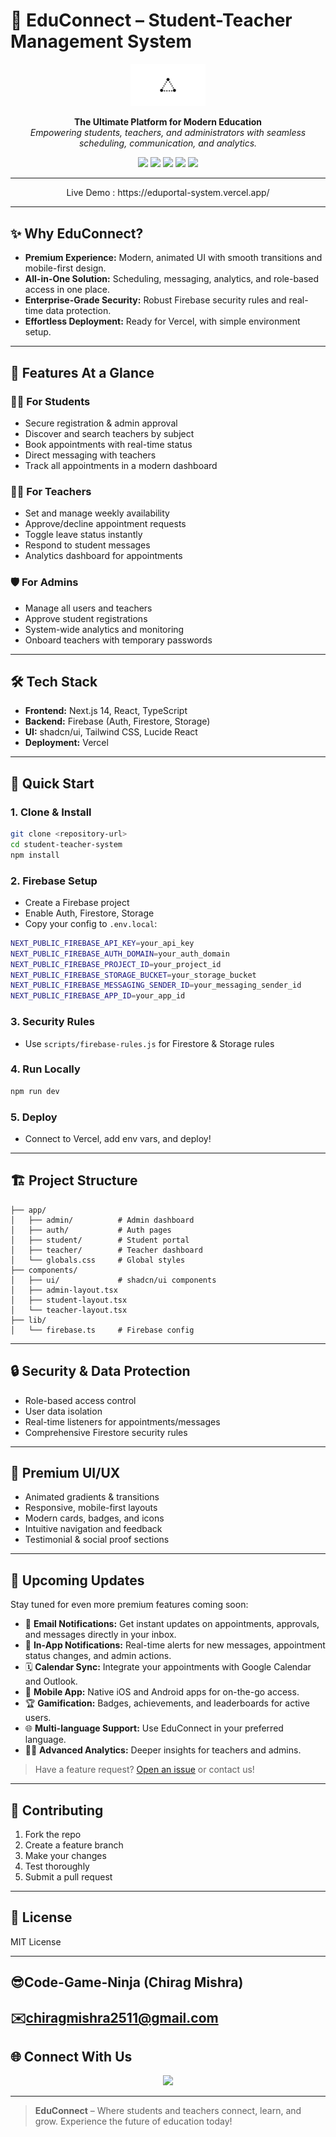 # 🚀 EduConnect – Student-Teacher Management System

<p align="center">
  <img src="./public/placeholder-logo.png" alt="EduConnect Logo" width="120" />
</p>

<p align="center">
  <b>The Ultimate Platform for Modern Education</b><br/>
  <i>Empowering students, teachers, and administrators with seamless scheduling, communication, and analytics.</i>
</p>

<p align="center">
  <img src="https://img.shields.io/badge/Next.js-14-blue?logo=nextdotjs" />
  <img src="https://img.shields.io/badge/Firebase-Cloud-orange?logo=firebase" />
  <img src="https://img.shields.io/badge/TypeScript-Strict-blue?logo=typescript" />
  <img src="https://img.shields.io/badge/Deployed-Vercel-black?logo=vercel" />
  <img src="https://img.shields.io/badge/UI-Premium-green?logo=tailwindcss" />
</p>

---

<p align="center">
Live Demo : https://eduportal-system.vercel.app/
</p>

---

## ✨ Why EduConnect?

- **Premium Experience:** Modern, animated UI with smooth transitions and mobile-first design.
- **All-in-One Solution:** Scheduling, messaging, analytics, and role-based access in one place.
- **Enterprise-Grade Security:** Robust Firebase security rules and real-time data protection.
- **Effortless Deployment:** Ready for Vercel, with simple environment setup.

---

## 🌟 Features At a Glance

### 👩‍🎓 For Students
- Secure registration & admin approval
- Discover and search teachers by subject
- Book appointments with real-time status
- Direct messaging with teachers
- Track all appointments in a modern dashboard

### 👨‍🏫 For Teachers
- Set and manage weekly availability
- Approve/decline appointment requests
- Toggle leave status instantly
- Respond to student messages
- Analytics dashboard for appointments

### 🛡️ For Admins
- Manage all users and teachers
- Approve student registrations
- System-wide analytics and monitoring
- Onboard teachers with temporary passwords

---

## 🛠️ Tech Stack

- **Frontend:** Next.js 14, React, TypeScript
- **Backend:** Firebase (Auth, Firestore, Storage)
- **UI:** shadcn/ui, Tailwind CSS, Lucide React
- **Deployment:** Vercel

---

## 🚦 Quick Start

### 1. Clone & Install
```bash
git clone <repository-url>
cd student-teacher-system
npm install
```

### 2. Firebase Setup
- Create a Firebase project
- Enable Auth, Firestore, Storage
- Copy your config to `.env.local`:
```bash
NEXT_PUBLIC_FIREBASE_API_KEY=your_api_key
NEXT_PUBLIC_FIREBASE_AUTH_DOMAIN=your_auth_domain
NEXT_PUBLIC_FIREBASE_PROJECT_ID=your_project_id
NEXT_PUBLIC_FIREBASE_STORAGE_BUCKET=your_storage_bucket
NEXT_PUBLIC_FIREBASE_MESSAGING_SENDER_ID=your_messaging_sender_id
NEXT_PUBLIC_FIREBASE_APP_ID=your_app_id
```

### 3. Security Rules
- Use `scripts/firebase-rules.js` for Firestore & Storage rules

### 4. Run Locally
```bash
npm run dev
```

### 5. Deploy
- Connect to Vercel, add env vars, and deploy!

---

## 🏗️ Project Structure

```text
├── app/
│   ├── admin/          # Admin dashboard
│   ├── auth/           # Auth pages
│   ├── student/        # Student portal
│   ├── teacher/        # Teacher dashboard
│   └── globals.css     # Global styles
├── components/
│   ├── ui/             # shadcn/ui components
│   ├── admin-layout.tsx
│   ├── student-layout.tsx
│   └── teacher-layout.tsx
├── lib/
│   └── firebase.ts     # Firebase config

```

---

## 🔒 Security & Data Protection
- Role-based access control
- User data isolation
- Real-time listeners for appointments/messages
- Comprehensive Firestore security rules

---

## 💎 Premium UI/UX
- Animated gradients & transitions
- Responsive, mobile-first layouts
- Modern cards, badges, and icons
- Intuitive navigation and feedback
- Testimonial & social proof sections

---

## 🚧 Upcoming Updates

Stay tuned for even more premium features coming soon:

- 📧 **Email Notifications:** Get instant updates on appointments, approvals, and messages directly in your inbox.
- 🔔 **In-App Notifications:** Real-time alerts for new messages, appointment status changes, and admin actions.
- 🗓️ **Calendar Sync:** Integrate your appointments with Google Calendar and Outlook.
- 📱 **Mobile App:** Native iOS and Android apps for on-the-go access.
- 🏆 **Gamification:** Badges, achievements, and leaderboards for active users.
- 🌐 **Multi-language Support:** Use EduConnect in your preferred language.
- 🧑‍💻 **Advanced Analytics:** Deeper insights for teachers and admins.

> Have a feature request? [Open an issue](https://github.com/) or contact us!

---

## 🤝 Contributing

1. Fork the repo
2. Create a feature branch
3. Make your changes
4. Test thoroughly
5. Submit a pull request

---

## 📄 License

MIT License

---

## 😎Code-Game-Ninja (Chirag Mishra)

## ✉️chiragmishra2511@gmail.com

## 🌐 Connect With Us

<p align="center">
  <a href="https://www.linkedin.com/in/chirag-mishra-14b128337/" target="_blank"><img src="https://img.shields.io/badge/LinkedIn-0077B5?logo=linkedin&logoColor=white" /></a>
</p>

---

> **EduConnect** – Where students and teachers connect, learn, and grow. Experience the future of education today!
